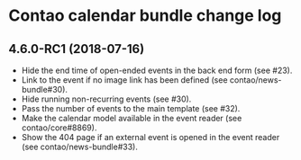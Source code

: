 # Contao calendar bundle change log

## 4.6.0-RC1 (2018-07-16)

 * Hide the end time of open-ended events in the back end form (see #23).
 * Link to the event if no image link has been defined (see contao/news-bundle#30).
 * Hide running non-recurring events (see #30).
 * Pass the number of events to the main template (see #32).
 * Make the calendar model available in the event reader (see contao/core#8869).
 * Show the 404 page if an external event is opened in the event reader (see contao/news-bundle#33).
